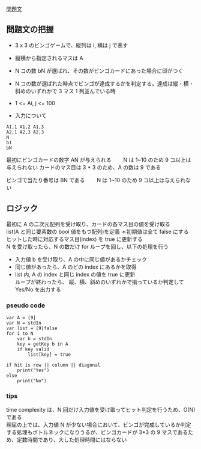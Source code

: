 [問題文](https://atcoder.jp/contests/abc157/tasks/abc157_b)

## 問題文の把握

-   3 x 3 のビンゴゲームで、縦列は i, 横は j で表す
-   縦横から指定されるマスは A
-   N コの数 bN が選ばれ、その数がビンゴカードにあった場合に印がつく
-   N コの数が選ばれた時点でビンゴが達成するかを判定する。達成は縦・横・斜めのいずれかで 3 マス 1 列並んでいる時
-   1 <= Ai, j <= 100

-   入力について

```
A1,1 A1,2 A1,3
A2,1 A2,3 A2,3
N
b1
bN
```

最初にビンゴカードの数字 AN が与えられる　　
N は 1~10 のため 9 コ以上は与えられない
カードのマス目は 3 \* 3 のため、A の数は 9 である

ビンゴで当たり番号は BN である　　
N は 1~10 のため 9 コ以上は与えられない

## ロジック

最初に A の二次元配列を受け取り、カードの各マス目の値を受け取る  
list(A と同じ要素数の bool 値をもつ配列)を定義
＊初期値は全て false にする
ヒットした時に対応するマス目(index) を true に更新する    
N を受け取ったら、N の数だけ for ループを回し、以下の処理を行う  
- 入力値 b を受け取り、A の中に同じ値があるかチェック
- 同じ値があったら、A のどの index にあるかを取得
- list 内, A の index と同じ index の値を true に更新  
ループが終わったら、
縦、横、斜めのいずれかで揃っているか判定して Yes/No を出力する

### pseudo code

```
var A = [9]
var N = stdIn
var list = [9]false
for i to N
    var b = stdIn
    key = getKey b in A
    if key valid
        list[key] = true

if hit is row || column || diagonal
    print("Yes")
else
    print("No")
```

### tips
time complexity は、N 回だけ入力値を受け取ってヒット判定を行うため、O(N) である  
理屈の上では、入力値 N が少ない場合において、ビンゴが完成しているか判定する処理もボトルネックになりうるが、ビンゴカードが 3*3 の 9 マスであるため、定数時間であり、大した処理時間にはならない  
